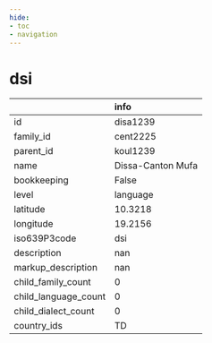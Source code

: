 ```yaml
---
hide:
- toc
- navigation
---
```

# dsi
|                      | info              |
|:---------------------|:------------------|
| id                   | disa1239          |
| family_id            | cent2225          |
| parent_id            | koul1239          |
| name                 | Dissa-Canton Mufa |
| bookkeeping          | False             |
| level                | language          |
| latitude             | 10.3218           |
| longitude            | 19.2156           |
| iso639P3code         | dsi               |
| description          | nan               |
| markup_description   | nan               |
| child_family_count   | 0                 |
| child_language_count | 0                 |
| child_dialect_count  | 0                 |
| country_ids          | TD                |